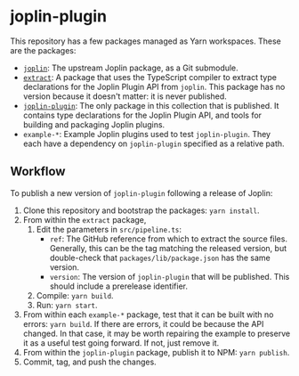 # joplin-plugin

This repository has a few packages managed as Yarn workspaces.
These are the packages:

- [`joplin`](./packages/joplin): The upstream Joplin package, as a Git submodule.
- [`extract`](./packages/extract): A package that uses the TypeScript compiler
    to extract type declarations for the Joplin Plugin API from `joplin`.
    This package has no version because it doesn't matter: it is never
    published.
- [`joplin-plugin`](./packages/joplin-plugin): The only package in this
    collection that is published. It contains type declarations for the Joplin
    Plugin API, and tools for building and packaging Joplin plugins.
- `example-*`: Example Joplin plugins used to test `joplin-plugin`. They
    each have a dependency on `joplin-plugin` specified as a relative path.


## Workflow

To publish a new version of `joplin-plugin` following a release of Joplin:

1. Clone this repository and bootstrap the packages: `yarn install`.
1. From within the `extract` package,
    1. Edit the parameters in `src/pipeline.ts`:
        - `ref`: The GitHub reference from which to extract the source files.
            Generally, this can be the tag matching the released version, but
            double-check that `packages/lib/package.json` has the same
            version.
        - `version`: The version of `joplin-plugin` that will be published.
            This should include a prerelease identifier.
    1. Compile: `yarn build`.
    1. Run: `yarn start`.
1. From within each `example-*` package, test that it can be built with no
   errors: `yarn build`. If there are errors, it could be because the API
   changed. In that case, it may be worth repairing the example to preserve it
   as a useful test going forward. If not, just remove it.
1. From within the `joplin-plugin` package, publish it to NPM: `yarn publish`.
1. Commit, tag, and push the changes.
